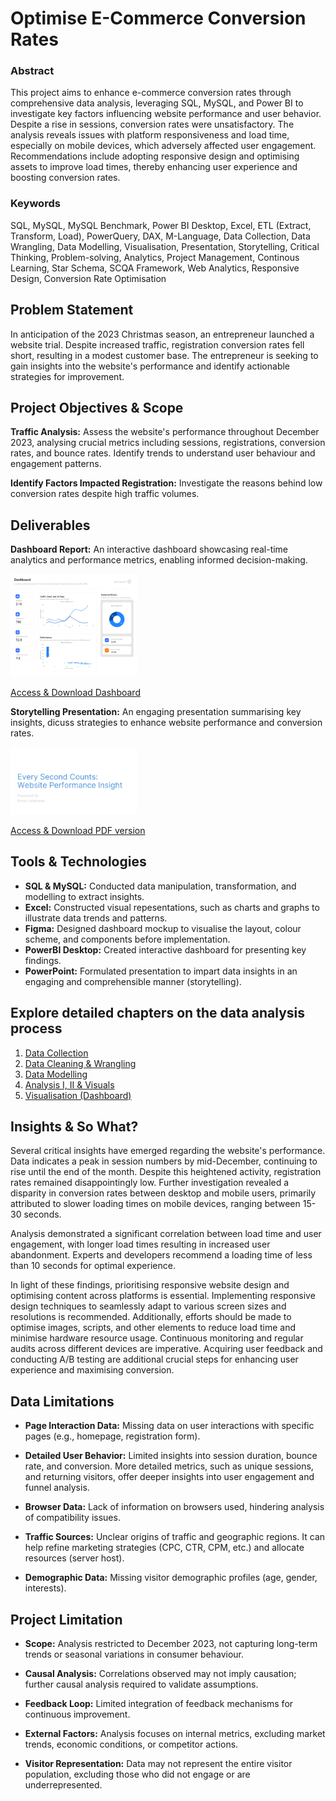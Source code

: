 # Optimise E-Commerce Conversion Rates

### Abstract

This project aims to enhance e-commerce conversion rates through comprehensive data analysis, leveraging SQL, MySQL, and Power BI to investigate key factors influencing website performance and user behavior. Despite a rise in sessions, conversion rates were unsatisfactory. The analysis reveals issues with platform responsiveness and load time, especially on mobile devices, which adversely affected user engagement. Recommendations include adopting responsive design and optimising assets to improve load times, thereby enhancing user experience and boosting conversion rates.

### Keywords
SQL, MySQL, MySQL Benchmark, Power BI Desktop, Excel, ETL (Extract, Transform, Load), PowerQuery, DAX, M-Language, Data Collection, Data Wrangling, Data Modelling, Visualisation, Presentation, Storytelling, Critical Thinking, Problem-solving, Analytics, Project Management, Continous Learning, Star Schema, SCQA Framework, Web Analytics, Responsive Design, Conversion Rate Optimisation

## Problem Statement

In anticipation of the 2023 Christmas season, an entrepreneur launched a website trial. Despite increased traffic, registration conversion rates fell short, resulting in a modest customer base. The entrepreneur is seeking to gain insights into the website's performance and identify actionable strategies for improvement.

## Project Objectives & Scope

**Traffic Analysis:**  Assess the website's performance throughout December 2023, analysing crucial metrics including sessions, registrations, conversion rates, and bounce rates. Identify trends to understand user behaviour and engagement patterns.

**Identify Factors Impacted Registration:** Investigate the reasons behind low conversion rates despite high traffic volumes.

## Deliverables

**Dashboard Report:** An interactive dashboard showcasing real-time analytics and performance metrics, enabling informed decision-making.

<img src="./media/dashboard/dashboard.png" width=40%>

<a href="https://drive.google.com/file/d/1076VIPXDFAzil1TQgqynPsfWDgNBzAA9/view?usp=sharing" target="_blank">Access & Download Dashboard</a>

**Storytelling Presentation:** An engaging presentation summarising key insights, dicuss strategies to enhance website performance and conversion rates.

<img src="./media/dashboard/presentation.png" width=40%>

<a href="https://drive.google.com/file/d/1od-HZx0lh_RXJrQSAg2MQMxo5HVHzOHi/view?usp=sharing" target="_blank">Access & Download PDF version</a>

## Tools & Technologies

+ **SQL & MySQL:** Conducted data manipulation, transformation, and modelling to extract insights.
+ **Excel:** Constructed visual repesentations, such as charts and graphs to illustrate data trends and patterns.
+ **Figma:** Designed dashboard mockup to visualise the layout, colour scheme, and components before implementation.
+ **PowerBI Desktop:** Created interactive dashboard for presenting key findings.
+ **PowerPoint:** Formulated presentation to impart data insights in an engaging and comprehensible manner (storytelling).

## Explore detailed chapters on the data analysis process
1. <a href="./stages/1.prepare/">Data Collection</a>
2. <a href="./stages/2.clean/">Data Cleaning & Wrangling</a>
3. <a href="./stages/3.model/">Data Modelling</a>
4. <a href="./stages/4.analyse/">Analysis I, II & Visuals</a>
5. <a href="./stages/5.visual/">Visualisation (Dashboard)</a>

## Insights & So What?

Several critical insights have emerged regarding the website's performance. Data indicates a peak in session numbers by mid-December, continuing to rise until the end of the month. Despite this heightened activity, registration rates remained disappointingly low. Further investigation revealed a disparity in conversion rates between desktop and mobile users, primarily attributed to slower loading times on mobile devices, ranging between 15-30 seconds. 

Analysis demonstrated a significant correlation between load time and user engagement, with longer load times resulting in increased user abandonment. Experts and developers recommend a loading time of less than 10 seconds for optimal experience.

In light of these findings, prioritising responsive website design and optimising content across platforms is essential. Implementing responsive design techniques to seamlessly adapt to various screen sizes and resolutions is recommended. Additionally, efforts should be made to optimise images, scripts, and other elements to reduce load time and minimise hardware resource usage. Continuous monitoring and regular audits across different devices are imperative. Acquiring user feedback and conducting A/B testing are additional crucial steps for enhancing user experience and maximising conversion.

## Data Limitations

+ **Page Interaction Data:** Missing data on user interactions with specific pages (e.g., homepage, registration form).

+ **Detailed User Behavior:** Limited insights into session duration, bounce rate, and conversion. More detailed metrics, such as unique sessions, and returning visitors, offer deeper insights into user engagement and funnel analysis.

+ **Browser Data:** Lack of information on browsers used, hindering analysis of compatibility issues.

+ **Traffic Sources:** Unclear origins of traffic and geographic regions. It can help refine marketing strategies (CPC, CTR, CPM, etc.) and allocate resources (server host).

+ **Demographic Data:** Missing visitor demographic profiles (age, gender, interests).

## Project Limitation

+ **Scope:** Analysis restricted to December 2023, not capturing long-term trends or seasonal variations in consumer behaviour.

+ **Causal Analysis:** Correlations observed may not imply causation; further causal analysis required to validate assumptions.

+ **Feedback Loop:** Limited integration of feedback mechanisms for continuous improvement.

+ **External Factors:** Analysis focuses on internal metrics, excluding market trends, economic conditions, or competitor actions.

+ **Visitor Representation:** Data may not represent the entire visitor population, excluding those who did not engage or are underrepresented.